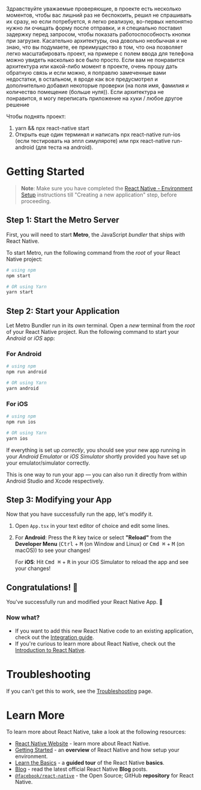 Здравствуйте уважаемые проверяющие, в проекте есть несколько моментов, чтобы вас лишний раз не беспокоить, решил не спрашивать их сразу, но если потребуется, я легко реализую, во-первых непонятно нужно ли очищать форму после отправки, и я специально поставил задержку перед запросом, чтобы показать работоспособность кнопки при загрузке. Касательно архитектуры, она довольно необычная и не знаю, что вы подумаете, ее преимущество в том, что она позволяет легко масштабировать проект, на примере с полем ввода для телефона можно увидеть насколько все было просто. Если вам не понравится архитектура или какой-либо момент в проекте, очень прошу дать обратную связь и если можно, я поправлю замеченные вами недостатки, в остальном, я вроде как все предусмотрел и дополнительно добавил некоторые проверки (на поля имя, фамилия и количество помещение (больше нуля)). Если архитектура не понравится, я могу переписать приложение на хуки / любое другое решение

Чтобы поднять проект:

1. yarn && npx react-native start
2. Открыть еще один терминал и написать npx react-native run-ios (если тестировать на эппл симуляроте) или npx react-native run-android (для теста на android).

# Getting Started

> **Note**: Make sure you have completed the [React Native - Environment Setup](https://reactnative.dev/docs/environment-setup) instructions till "Creating a new application" step, before proceeding.

## Step 1: Start the Metro Server

First, you will need to start **Metro**, the JavaScript _bundler_ that ships _with_ React Native.

To start Metro, run the following command from the _root_ of your React Native project:

```bash
# using npm
npm start

# OR using Yarn
yarn start
```

## Step 2: Start your Application

Let Metro Bundler run in its _own_ terminal. Open a _new_ terminal from the _root_ of your React Native project. Run the following command to start your _Android_ or _iOS_ app:

### For Android

```bash
# using npm
npm run android

# OR using Yarn
yarn android
```

### For iOS

```bash
# using npm
npm run ios

# OR using Yarn
yarn ios
```

If everything is set up _correctly_, you should see your new app running in your _Android Emulator_ or _iOS Simulator_ shortly provided you have set up your emulator/simulator correctly.

This is one way to run your app — you can also run it directly from within Android Studio and Xcode respectively.

## Step 3: Modifying your App

Now that you have successfully run the app, let's modify it.

1. Open `App.tsx` in your text editor of choice and edit some lines.
2. For **Android**: Press the <kbd>R</kbd> key twice or select **"Reload"** from the **Developer Menu** (<kbd>Ctrl</kbd> + <kbd>M</kbd> (on Window and Linux) or <kbd>Cmd ⌘</kbd> + <kbd>M</kbd> (on macOS)) to see your changes!

   For **iOS**: Hit <kbd>Cmd ⌘</kbd> + <kbd>R</kbd> in your iOS Simulator to reload the app and see your changes!

## Congratulations! :tada:

You've successfully run and modified your React Native App. :partying_face:

### Now what?

- If you want to add this new React Native code to an existing application, check out the [Integration guide](https://reactnative.dev/docs/integration-with-existing-apps).
- If you're curious to learn more about React Native, check out the [Introduction to React Native](https://reactnative.dev/docs/getting-started).

# Troubleshooting

If you can't get this to work, see the [Troubleshooting](https://reactnative.dev/docs/troubleshooting) page.

# Learn More

To learn more about React Native, take a look at the following resources:

- [React Native Website](https://reactnative.dev) - learn more about React Native.
- [Getting Started](https://reactnative.dev/docs/environment-setup) - an **overview** of React Native and how setup your environment.
- [Learn the Basics](https://reactnative.dev/docs/getting-started) - a **guided tour** of the React Native **basics**.
- [Blog](https://reactnative.dev/blog) - read the latest official React Native **Blog** posts.
- [`@facebook/react-native`](https://github.com/facebook/react-native) - the Open Source; GitHub **repository** for React Native.
